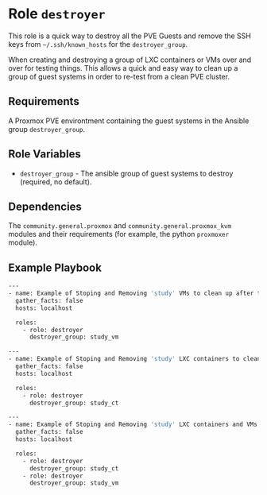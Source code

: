 Role `destroyer`
================

This role is a quick way to destroy all the PVE Guests and remove the SSH keys from `~/.ssh/known_hosts` for the `destroyer_group`.

When creating and destroying a group of LXC containers or VMs over and over for testing things. This allows a quick and easy way to clean up a group of guest systems in order to re-test from a clean PVE cluster.

Requirements
------------

A Proxmox PVE environtment containing the guest systems in the Ansible group `destroyer_group`.

Role Variables
--------------

- `destroyer_group` - The ansible group of guest systems to destroy (required, no default).

Dependencies
------------

The `community.general.proxmox` and `community.general.proxmox_kvm` modules and their requirements (for example, the python `proxmoxer` module).

Example Playbook
----------------

```bash
---
- name: Example of Stoping and Removing 'study' VMs to clean up after testing.
  gather_facts: false
  hosts: localhost

  roles:
    - role: destroyer
      destroyer_group: study_vm
```

```bash
---
- name: Example of Stoping and Removing 'study' LXC containers to clean up after testing.
  gather_facts: false
  hosts: localhost

  roles:
    - role: destroyer
      destroyer_group: study_ct
```

```bash
---
- name: Example of Stoping and Removing 'study' LXC containers and VMs to clean up after testing.
  gather_facts: false
  hosts: localhost

  roles:
    - role: destroyer
      destroyer_group: study_ct
    - role: destroyer
      destroyer_group: study_vm
```
